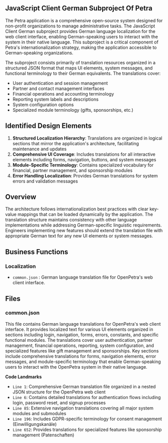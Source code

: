 ## JavaScript Client German Subproject Of Petra

The Petra application is a comprehensive open-source system designed for non-profit organizations to manage administrative tasks. The JavaScript Client German subproject provides German language localization for the web client interface, enabling German-speaking users to interact with the system in their native language. This subproject is a critical component of Petra's internationalization strategy, making the application accessible to German-speaking organizations.

The subproject consists primarily of translation resources organized in a structured JSON format that maps UI elements, system messages, and functional terminology to their German equivalents. The translations cover:

- User authentication and session management
- Partner and contact management interfaces
- Financial operations and accounting terminology
- Reporting system labels and descriptions
- System configuration options
- Specialized module terminology (gifts, sponsorships, etc.)

## Identified Design Elements

1. **Structured Localization Hierarchy**: Translations are organized in logical sections that mirror the application's architecture, facilitating maintenance and updates
2. **Comprehensive UI Coverage**: Includes translations for all interactive elements including forms, navigation, buttons, and system messages
3. **Module-Specific Terminology**: Contains specialized vocabulary for financial, partner management, and sponsorship modules
4. **Error Handling Localization**: Provides German translations for system errors and validation messages

## Overview
The architecture follows internationalization best practices with clear key-value mappings that can be loaded dynamically by the application. The translation structure maintains consistency with other language implementations while addressing German-specific linguistic requirements. Engineers implementing new features should extend the translation file with appropriate German text for any new UI elements or system messages.

## Business Functions

### Localization
- `common.json` : German language translation file for OpenPetra's web client interface.

## Files
### common.json

This file contains German language translations for OpenPetra's web client interface. It provides localized text for various UI elements organized in sections including login, navigation, forms, errors, constants, and specific functional modules. The translations cover user authentication, partner management, financial operations, reporting, system configuration, and specialized features like gift management and sponsorships. Key sections include comprehensive translations for forms, navigation elements, error messages, and module-specific terminology that enable German-speaking users to interact with the OpenPetra system in their native language.

 **Code Landmarks**
- `Line 1`: Comprehensive German translation file organized in a nested JSON structure for the OpenPetra web client
- `Line 6`: Contains detailed translations for authentication flows including login, password reset, and signup processes
- `Line 85`: Extensive navigation translations covering all major system modules and submodules
- `Line 196`: Includes GDPR-specific terminology for consent management (Einwilligungskanäle)
- `Line 652`: Provides translations for specialized features like sponsorship management (Patenschaften)

[Generated by the Sage AI expert workbench: 2025-03-30 02:22:57  https://sage-tech.ai/workbench]: #
